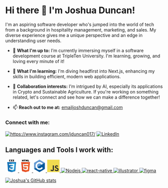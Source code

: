 # Hi there 👋 I'm Joshua Duncan!

I'm an aspiring software developer who's jumped into the world of tech from a background in hospitality management, marketing, and sales. My diverse experience gives me a unique perspective and an edge in understanding user needs.

- 🔭 **What I'm up to:** I’m currently immersing myself in a software development course at TripleTen University. I'm learning, growing, and loving every minute of it!

- 🌱 **What I'm learning:** I'm diving headfirst into Next.js, enhancing my skills in building efficient, modern web applications.

- 👯 **Collaboration interests:** I’m intrigued by AI, especially its applications in Crypto and Sustainable Agriculture. If you're working on something related, let's connect and see how we can make a difference together!

- 📫 **Reach out to me at:** [emailjoshduncan@gmail.com](mailto:emailjoshduncan@gmail.com)
  
<h3 align="left">Connect with me:</h3>
<p align="left">
<a href="https://instagram.com/https://www.instagram.com/jduncan017/" target="blank"><img align="center" src="https://raw.githubusercontent.com/rahuldkjain/github-profile-readme-generator/master/src/images/icons/Social/instagram.svg" alt="https://www.instagram.com/jduncan017/" height="30" width="40" /></a>
  <a href="https://www.linkedin.com/in/joshua-duncan-a290a9231/" target="blank"><img align="center" src="https://cdn.iconscout.com/icon/free/png-512/free-linkedin-160-461814.png?f=webp&w=512" alt="LinkedIn" height="30" width = "30" /></a>
</p>

## Languages and Tools I work with:
<p align="left"> <a href="https://www.w3schools.com/css/" target="_blank" rel="noreferrer"> <img src="https://raw.githubusercontent.com/devicons/devicon/master/icons/css3/css3-original-wordmark.svg" alt="css3" width="40" height="40"/> </a> 
<a href="https://www.w3.org/html/" target="_blank" rel="noreferrer"> <img src="https://raw.githubusercontent.com/devicons/devicon/master/icons/html5/html5-original-wordmark.svg" alt="html5" width="40" height="40"/> </a> 
<a href="https://www.cprogramming.com/" target="_blank" rel="noreferrer"> <img src="https://raw.githubusercontent.com/devicons/devicon/master/icons/c/c-original.svg" alt="c" width="40" height="40"/> </a> <a href="https://developer.mozilla.org/en-US/docs/Web/JavaScript" target="_blank" rel="noreferrer"> <img src="https://raw.githubusercontent.com/devicons/devicon/master/icons/javascript/javascript-original.svg" alt="javascript" width="40" height="40"/> </a> 
<a href="https://nodejs.org/en" target="_blank" rel="noreferrer"> <img src="https://static-00.iconduck.com/assets.00/node-js-icon-454x512-nztofx17.png" alt="Nodejs" width="40" height="40"/> </a>
<a href="https://reactnative.dev/" target="_blank" rel="noreferrer"> <img src="https://res.cloudinary.com/practicaldev/image/fetch/s--qo_Wp38Z--/c_limit%2Cf_auto%2Cfl_progressive%2Cq_auto%2Cw_880/https://dev-to-uploads.s3.amazonaws.com/i/e0nl7ziy1la7bpwj7rsp.png" alt="react-native" width="40" height="40"/> </a> <a href="https://www.adobe.com/in/products/illustrator.html" target="_blank" rel="noreferrer"> <img src="https://www.vectorlogo.zone/logos/adobe_illustrator/adobe_illustrator-icon.svg" alt="illustrator" width="40" height="40"/> </a> 
<a href="https://www.figma.com/" target="_blank" rel="noreferrer"> <img src="https://www.vectorlogo.zone/logos/figma/figma-icon.svg" alt="figma" width="40" height="40"/> </a> </p>

[![Joshua's GitHub stats](https://github-readme-stats.vercel.app/api?username=jduncan017)](https://github.com/anuraghazra/github-readme-stats)
